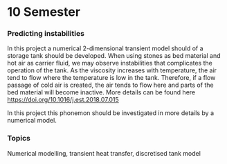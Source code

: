# 10 Semester

### Predicting instabilities
In this project a numerical 2-dimensional transient model should of a storage tank should be developed. When using stones as bed material and hot air as carrier fluid, we may observe instabilities that complicates the operation of the tank. As the viscosity increases with temperature, the air tend to flow where the temperature is low in the tank. Therefore, if a flow passage of cold air is created, the air tends to flow here and parts of the bed material will become inactive. More details can be found here <https://doi.org/10.1016/j.est.2018.07.015>

In this project this phonemon should be investigated in more details by a numerical model.

### Topics
Numerical modelling, transient heat transfer, discretised tank model